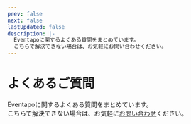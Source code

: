 ```yaml
---
prev: false
next: false
lastUpdated: false
description: |-
  Eventapoに関するよくある質問をまとめています。
  こちらで解決できない場合は、お気軽にお問い合わせください。
---
```


# よくあるご質問

Eventapoに関するよくある質問をまとめています。  
こちらで解決できない場合は、お気軽に[お問い合わせ](https://eventapo.com/contact)ください。

<FAQ />
